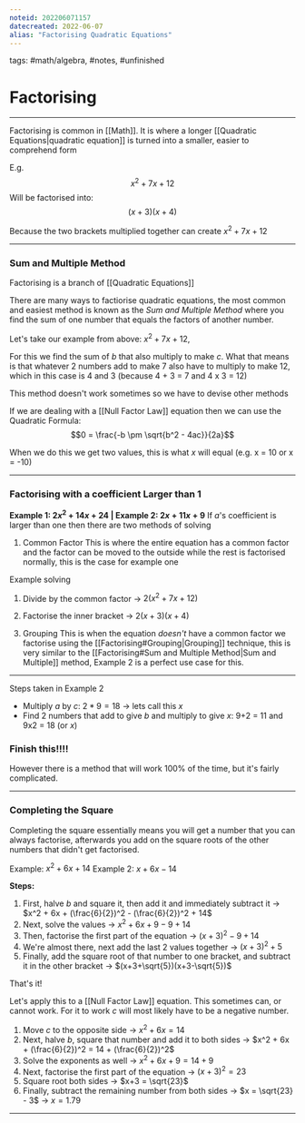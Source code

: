 ```yaml
---
noteid: 202206071157
datecreated: 2022-06-07
alias: "Factorising Quadratic Equations"
---
```

tags: #math/algebra, #notes, #unfinished

# Factorising
---

Factorising is  common in [[Math]]. It is where a longer [[Quadratic Equations|quadratic equation]] is turned into a smaller, easier to comprehend form

E.g.
$$x^2 + 7x + 12$$
Will be factorised into:
$$(x+3)(x+4)$$


Because the two brackets multiplied together can create $x^2 + 7x + 12$

---
### Sum and Multiple Method
Factorising is a branch of [[Quadratic Equations]] 

There are many ways to factiorise quadratic equations, the most common and easiest method is known as the *Sum and Multiple Method* where you find the sum of one number that equals the factors of another number.

Let's take our example from above: $x^2 + 7x + 12$, 

For this we find the sum of $b$ that also multiply to make $c$. What that means is that whatever 2 numbers add to make 7 also have to multiply to make 12, which in this case is 4 and 3 (because 4 + 3 = 7 and 4 x 3 = 12)

This method doesn't work sometimes so we have to devise other methods

If we are dealing with a [[Null Factor Law]] equation then we can use the Quadratic Formula:
$$0 = \frac{-b \pm \sqrt{b^2 - 4ac}}{2a}$$

When we do this we get two values, this is what $x$ will equal (e.g. x = 10 or x = -10)

---
### Factorising with a coefficient Larger than 1
**Example 1: $2x^2 + 14x + 24$ | Example 2: $2x + 11x + 9$**
If $a$'s coefficient is larger than one then there are two methods of solving 

1. Common Factor
 This is where the entire equation has a common factor and the factor can be moved to the outside while the rest is factorised normally, this is the case for example one

Example solving
1. Divide by the common factor -> $2(x^2 + 7x + 12)$
2. Factorise the inner bracket -> $2(x+3)(x+4)$

2. Grouping
This is when the equation *doesn't* have a common factor we factorise using the [[Factorising#Grouping|Grouping]] technique, this is very similar to the [[Factorising#Sum and Multiple Method|Sum and Multiple]] method, Example 2 is a perfect use case for this.
--- 
Steps taken in Example 2

- Multiply $a$ by $c$: $2 * 9 = 18$ -> lets call this $x$
- Find 2 numbers that add to give $b$ and multiply to give $x$: 9+2 = 11 and 9x2 = 18 (or $x$)
### Finish this!!!!

However there is a method that will work 100% of the time, but it's fairly complicated.

---

### Completing the Square
Completing the square essentially means you will get a number that you can always factorise, afterwards you add on the square roots of the other numbers that didn't get factorised.

Example: $x^2 + 6x + 14$
Example 2: $x+6x-14$ 

**Steps:**
1. First, halve $b$ and square it, then add it and immediately subtract it -> $x^2 + 6x + (\frac{6}{2})^2 - (\frac{6}{2})^2 + 14$
2. Next, solve the values -> $x^2 + 6x + 9 - 9 + 14$
3. Then, factorise the first part of the equation -> $(x+3)^2 - 9 + 14$
4. We're almost there, next add the last 2 values together -> $(x+3)^2 + 5$
5. Finally, add the square root of that number to one bracket, and subtract it in the other bracket -> $(x+3+\sqrt{5})(x+3-\sqrt{5})$ 

That's it!


Let's apply this to a [[Null Factor Law]] equation. This sometimes can, or cannot work. For it to work $c$ will most likely have to be a negative number.

1. Move $c$ to the opposite side -> $x^2 + 6x = 14$ 
2. Next, halve $b$, square that number and add it to both sides -> $x^2 + 6x + (\frac{6}{2})^2 = 14 + (\frac{6}{2})^2$
3. Solve the exponents as well -> $x^2 + 6x + 9 = 14 + 9$ 
4. Next, factorise the first part of the equation -> $(x+3)^2 = 23$ 
5. Square root both sides -> $x+3 = \sqrt{23}$ 
6. Finally, subtract the remaining number from both sides -> $x = \sqrt{23} - 3$ -> $x = 1.79$ 

---




